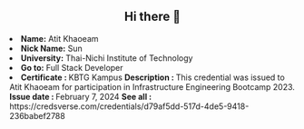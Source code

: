 <h2 align="center">  Hi there 👋 </h2>

<li>
 <b>Name:</b> Atit Khaoeam </li>
<li>
<b>Nick Name:</b> Sun
</li>
<li>
<b>University:</b> Thai-Nichi Institute of Technology
</li>

<li>
<b>Go to:</b> Full Stack Developer
</li>

<li>
<b>Certificate : </b> KBTG Kampus
<b>Description : </b> This credential was issued to Atit Khaoeam for participation in Infrastructure Engineering Bootcamp 2023.
<b>Issue date : </b> February 7, 2024
<b>See all : </b> https://credsverse.com/credentials/d79af5dd-517d-4de5-9418-236babef2788

	
</li>
<br><br><br>

<!-- ## Technologies I have used -->

<!-- <table >
	<tr align="center">
		<td >
			<img src="/.github/icons/react.png" width="60"/>
		</td>
		<td >
			<img src="/.github/icons/nodejs.svg" width="60"/>
		</td>
		<td >
			<img src="/.github/icons/expressjs.png" width="60"/>
		</td>
		<td>
			<img src="/.github/icons/materialui.svg" width="60"/>
		</td>
		<td >
			<img src="/.github/icons/redux.svg" width="60"/>
		</td>
		<td >
			<img src="/.github/icons/mongodb.svg" width="60"/>
		</td>
	</tr>
	<tr align="center">
		<td>React</td>
		<td>Node.js</td>
		<td>Express.js</td>
		<td>Material-UI</td>
		<td>Redux</td>
		<td>MongoDB</td>
	</tr>
</table> -->

<!-- <img align="left" src="https://github-readme-stats.vercel.app/api/top-langs?username=sun20747&show_icons=true&locale=en&layout=compact&theme=radical" alt="most used languages" /> -->

<!-- ### Hi there 👋 -->

<!--
**sun20747/sun20747** is a ✨ _special_ ✨ repository because its `README.md` (this file) appears on your GitHub profile.

Here are some ideas to get you started:

- 🔭 I’m currently working on ...
- 🌱 I’m currently learning ...
- 👯 I’m looking to collaborate on ...
- 🤔 I’m looking for help with ...
- 💬 Ask me about ...
- 📫 How to reach me: ...
- 😄 Pronouns: ...
- ⚡ Fun fact: ...
-->
